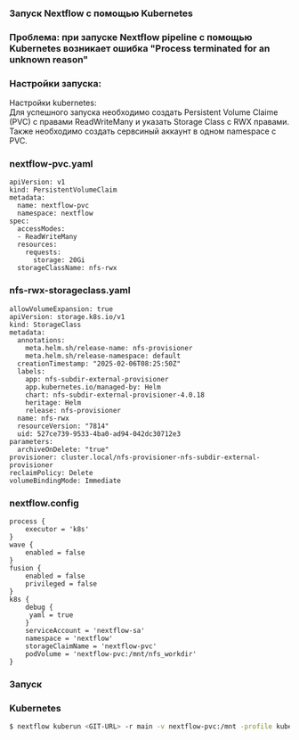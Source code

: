 ### Запуск Nextflow с помощью Kubernetes

### Проблема: при запуске Nextflow pipeline с помощью Kubernetes возникает ошибка "Process terminated for an unknown reason"
### Настройки запуска:
Настройки kubernetes:  
Для успешного запуска необходимо создать Persistent Volume Claime (PVC) с правами ReadWriteMany и указать Storage Class с RWX правами. Также необходимо создать сервсиный аккаунт в одном namespace с PVC.
### nextflow-pvc.yaml
```
apiVersion: v1
kind: PersistentVolumeClaim
metadata:
  name: nextflow-pvc
  namespace: nextflow
spec:
  accessModes:
  - ReadWriteMany
  resources:
    requests:
      storage: 20Gi
  storageClassName: nfs-rwx
```
### nfs-rwx-storageclass.yaml

```
allowVolumeExpansion: true
apiVersion: storage.k8s.io/v1
kind: StorageClass
metadata:
  annotations:
    meta.helm.sh/release-name: nfs-provisioner
    meta.helm.sh/release-namespace: default
  creationTimestamp: "2025-02-06T08:25:50Z"
  labels:
    app: nfs-subdir-external-provisioner
    app.kubernetes.io/managed-by: Helm
    chart: nfs-subdir-external-provisioner-4.0.18
    heritage: Helm
    release: nfs-provisioner
  name: nfs-rwx
  resourceVersion: "7814"
  uid: 527ce739-9533-4ba0-ad94-042dc30712e3
parameters:
  archiveOnDelete: "true"
provisioner: cluster.local/nfs-provisioner-nfs-subdir-external-provisioner
reclaimPolicy: Delete
volumeBindingMode: Immediate
```
### nextflow.config
```
process {
    executor = 'k8s'
}
wave {
    enabled = false
}
fusion {
    enabled = false
    privileged = false
}
k8s {
    debug {
     yaml = true
    }
    serviceAccount = 'nextflow-sa'
    namespace = 'nextflow'
    storageClaimName = 'nextflow-pvc'
    podVolume = 'nextflow-pvc:/mnt/nfs_workdir'  
}
```
### Запуск

### Kubernetes

```bash
$ nextflow kuberun <GIT-URL> -r main -v nextflow-pvc:/mnt -profile kubernetes --outdir /tmp
```


